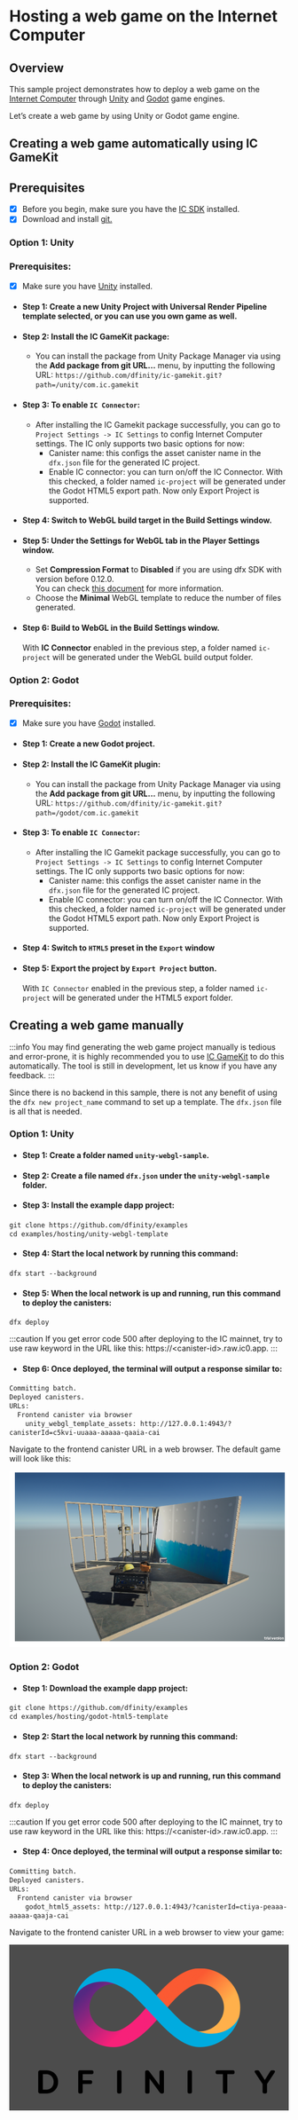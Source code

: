 # Hosting a web game on the Internet Computer

## Overview 
This sample project demonstrates how to deploy a web game on the [Internet Computer](https://internetcomputer.org/) through [Unity](https://unity.com/) and [Godot](https://godotengine.org/) game engines.

Let’s create a web game by using Unity or Godot game engine.

## Creating a web game automatically using IC GameKit

## Prerequisites
- [x] Before you begin, make sure you have the [IC SDK](/developer-docs/setup/install/index.mdx) installed.
- [x] Download and install [git.](https://git-scm.com/downloads)

### Option 1: Unity

### Prerequisites:
- [x] Make sure you have [Unity](https://unity.com/download) installed.

- #### Step 1: Create a new Unity Project with **Universal Render Pipeline** template selected, or you can use you own game as well.
- #### Step 2: Install the **IC GameKit** package:
  - You can install the package from Unity Package Manager via using the **Add package from git URL...** menu, by inputting the following URL:
    `https://github.com/dfinity/ic-gamekit.git?path=/unity/com.ic.gamekit`
- #### Step 3: To enable `IC Connector`:
    - After installing the IC Gamekit package successfully, you can go to `Project Settings -> IC Settings` to config Internet Computer settings. The IC only supports two basic options for now:
        - Canister name: this configs the asset canister name in the `dfx.json` file for the generated IC project.
        - Enable IC connector: you can turn on/off the IC Connector. With this checked, a folder named `ic-project` will be generated under the Godot HTML5 export path. Now only Export Project is supported.
- #### Step 4: Switch to **WebGL** build target in the **Build Settings** window.
- #### Step 5: Under the **Settings for WebGL** tab in the **Player Settings** window.
  - Set **Compression Format** to **Disabled** if you are using dfx SDK with version before 0.12.0.  
    You can check [this document](https://github.com/dfinity/ic-gamekit/tree/main) for more information.
  - Choose the **Minimal** WebGL template to reduce the number of files generated.
- #### Step 6: Build to WebGL in the **Build Settings** window.  
  With **IC Connector** enabled in the previous step, a folder named `ic-project` will be generated under the WebGL build output folder.

### Option 2: Godot

### Prerequisites:
- [x] Make sure you have [Godot](https://godotengine.org/download) installed.

- #### Step 1: Create a new Godot project.
- #### Step 2: Install the IC GameKit plugin:
  - You can install the package from Unity Package Manager via using the **Add package from git URL...** menu, by inputting the following URL:
    `https://github.com/dfinity/ic-gamekit.git?path=/godot/com.ic.gamekit`
- #### Step 3: To enable `IC Connector`:
    - After installing the IC Gamekit package successfully, you can go to `Project Settings -> IC Settings` to config Internet Computer settings. The IC only supports two basic options for now:
        - Canister name: this configs the asset canister name in the `dfx.json` file for the generated IC project.
        - Enable IC connector: you can turn on/off the IC Connector. With this checked, a folder named `ic-project` will be generated under the Godot HTML5 export path. Now only Export Project is supported.
- #### Step 4: Switch to `HTML5` preset in the `Export` window
- #### Step 5: Export the project by `Export Project` button.  
  With `IC Connector` enabled in the previous step, a folder named `ic-project` will be generated under the HTML5 export folder.

## Creating a web game manually 

:::info
You may find generating the web game project manually is tedious and error-prone, it is highly recommended you to use [IC GameKit](https://github.com/dfinity/ic-gamekit) to do this automatically. The tool is still in development, let us know if you have any feedback.
:::

Since there is no backend in this sample, there is not any benefit of using the `dfx new project_name` command to set up a template. The `dfx.json` file is all that is needed.

### Option 1: Unity
- #### Step 1: Create a folder named `unity-webgl-sample`.
- #### Step 2: Create a file named `dfx.json` under the `unity-webgl-sample` folder.
- #### Step 3: Install the example dapp project:

```
git clone https://github.com/dfinity/examples
cd examples/hosting/unity-webgl-template
```

- #### Step 4: Start the local network by running this command:

```
dfx start --background
```

- #### Step 5: When the local network is up and running, run this command to deploy the canisters:

```
dfx deploy
```

:::caution
If you get error code 500 after deploying to the IC mainnet, try to use raw keyword in the URL like this: https://\<canister-id\>.raw.ic0.app.
:::

- #### Step 6: Once deployed, the terminal will output a response similar to:

```
Committing batch.
Deployed canisters.
URLs:
  Frontend canister via browser
    unity_webgl_template_assets: http://127.0.0.1:4943/?canisterId=c5kvi-uuaaa-aaaaa-qaaia-cai
```

Navigate to the frontend canister URL in a web browser. The default game will look like this:

![Unity Game Example](./_attachments/unity-game-example.png)

### Option 2: Godot
- #### Step 1: Download the example dapp project:

```
git clone https://github.com/dfinity/examples
cd examples/hosting/godot-html5-template
```

- #### Step 2: Start the local network by running this command:

```
dfx start --background
```

- #### Step 3: When the local network is up and running, run this command to deploy the canisters:

```
dfx deploy
```

:::caution
If you get error code 500 after deploying to the IC mainnet, try to use raw keyword in the URL like this: https://\<canister-id\>.raw.ic0.app.
:::

- #### Step 4: Once deployed, the terminal will output a response similar to:

```
Committing batch.
Deployed canisters.
URLs:
  Frontend canister via browser
    godot_html5_assets: http://127.0.0.1:4943/?canisterId=ctiya-peaaa-aaaaa-qaaja-cai
```

Navigate to the frontend canister URL in a web browser to view your game:

![Godot Game Example](./_attachments/godot-game-example.png)
